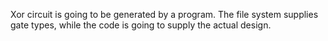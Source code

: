 Xor circuit is going to be generated by a program. The file system supplies gate types, while the code is going to supply the actual design.